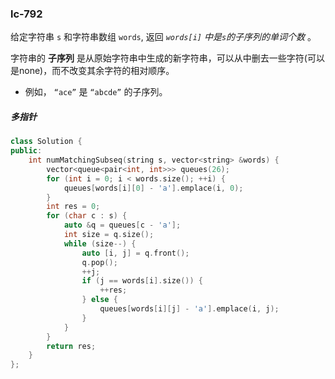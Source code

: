 ### lc-792

给定字符串 `s` 和字符串数组 `words`, 返回 *`words[i]` 中是`s`的子序列的单词个数* 。

字符串的 **子序列** 是从原始字符串中生成的新字符串，可以从中删去一些字符(可以是none)，而不改变其余字符的相对顺序。

- 例如， `“ace”` 是 `“abcde”` 的子序列。



##### 多指针

```c++
class Solution {
public:
    int numMatchingSubseq(string s, vector<string> &words) {
        vector<queue<pair<int, int>>> queues(26);
        for (int i = 0; i < words.size(); ++i) {
            queues[words[i][0] - 'a'].emplace(i, 0);
        }
        int res = 0;
        for (char c : s) {
            auto &q = queues[c - 'a'];
            int size = q.size();
            while (size--) {
                auto [i, j] = q.front();
                q.pop();
                ++j;
                if (j == words[i].size()) {
                    ++res;
                } else {
                    queues[words[i][j] - 'a'].emplace(i, j);
                }
            }
        }
        return res;
    }
};

```

